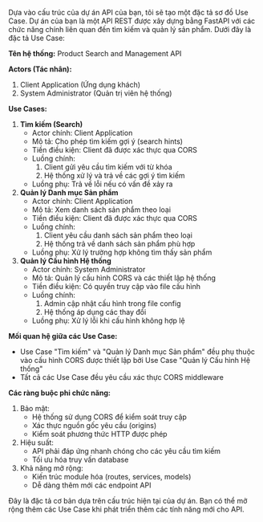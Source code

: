 Dựa vào cấu trúc của dự án API của bạn, tôi sẽ tạo một đặc tả sơ đồ Use Case. Dự án của bạn là một API REST được xây dựng bằng FastAPI với các chức năng chính liên quan đến tìm kiếm và quản lý sản phẩm. Dưới đây là đặc tả Use Case:

**Tên hệ thống:** Product Search and Management API

**Actors (Tác nhân):**

1. Client Application (Ứng dụng khách)
2. System Administrator (Quản trị viên hệ thống)

**Use Cases:**

1. **Tìm kiếm (Search)**
   * Actor chính: Client Application
   * Mô tả: Cho phép tìm kiếm gợi ý (search hints)
   * Tiền điều kiện: Client đã được xác thực qua CORS
   * Luồng chính:
     1. Client gửi yêu cầu tìm kiếm với từ khóa
     2. Hệ thống xử lý và trả về các gợi ý tìm kiếm
   * Luồng phụ: Trả về lỗi nếu có vấn đề xảy ra
2. **Quản lý Danh mục Sản phẩm**
   * Actor chính: Client Application
   * Mô tả: Xem danh sách sản phẩm theo loại
   * Tiền điều kiện: Client đã được xác thực qua CORS
   * Luồng chính:
     1. Client yêu cầu danh sách sản phẩm theo loại
     2. Hệ thống trả về danh sách sản phẩm phù hợp
   * Luồng phụ: Xử lý trường hợp không tìm thấy sản phẩm
3. **Quản lý Cấu hình Hệ thống**
   * Actor chính: System Administrator
   * Mô tả: Quản lý cấu hình CORS và các thiết lập hệ thống
   * Tiền điều kiện: Có quyền truy cập vào file cấu hình
   * Luồng chính:
     1. Admin cập nhật cấu hình trong file config
     2. Hệ thống áp dụng các thay đổi
   * Luồng phụ: Xử lý lỗi khi cấu hình không hợp lệ

**Mối quan hệ giữa các Use Case:**

* Use Case "Tìm kiếm" và "Quản lý Danh mục Sản phẩm" đều phụ thuộc vào cấu hình CORS được thiết lập bởi Use Case "Quản lý Cấu hình Hệ thống"
* Tất cả các Use Case đều yêu cầu xác thực CORS middleware

**Các ràng buộc phi chức năng:**

1. Bảo mật:
   * Hệ thống sử dụng CORS để kiểm soát truy cập
   * Xác thực nguồn gốc yêu cầu (origins)
   * Kiểm soát phương thức HTTP được phép
2. Hiệu suất:
   * API phải đáp ứng nhanh chóng cho các yêu cầu tìm kiếm
   * Tối ưu hóa truy vấn database
3. Khả năng mở rộng:
   * Kiến trúc module hóa (routes, services, models)
   * Dễ dàng thêm mới các endpoint API

Đây là đặc tả cơ bản dựa trên cấu trúc hiện tại của dự án. Bạn có thể mở rộng thêm các Use Case khi phát triển thêm các tính năng mới cho API.

